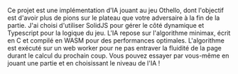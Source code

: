 Ce projet est une implémentation d'IA jouant au jeu Othello, dont l'objectif est d'avoir plus de pions sur le plateau que votre adversaire à la fin de la partie. J'ai choisi d'utiliser SolidJS pour gérer le côté dynamique et Typescript pour la logique du jeu. L'IA repose sur l'algorithme minimax, écrit en C et compilé en WASM pour des performances optimales. L'algorithme est exécuté sur un web worker pour ne pas entraver la fluidité de la page durant le calcul du prochain coup. Vous pouvez essayer par vous-même en jouant une partie et en choisissant le niveau de l'IA !